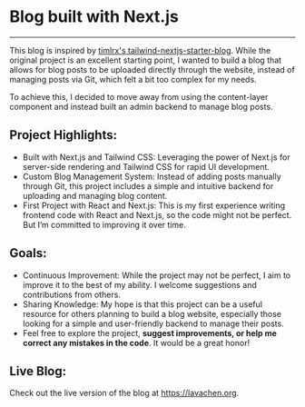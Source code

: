 # Blog built with Next.js

---

This blog is inspired by [timlrx's tailwind-nextjs-starter-blog](https://github.com/timlrx/tailwind-nextjs-starter-blog). While the original project is an excellent starting point, I wanted to build a blog that allows for blog posts to be uploaded directly through the website, instead of managing posts via Git, which felt a bit too complex for my needs.

To achieve this, I decided to move away from using the content-layer component and instead built an admin backend to manage blog posts.

## Project Highlights:
- Built with Next.js and Tailwind CSS: Leveraging the power of Next.js for server-side rendering and Tailwind CSS for rapid UI development.
- Custom Blog Management System: Instead of adding posts manually through Git, this project includes a simple and intuitive backend for uploading and managing blog content.
- First Project with React and Next.js: This is my first experience writing frontend code with React and Next.js, so the code might not be perfect. But I’m committed to improving it over time.
## Goals:
- Continuous Improvement: While the project may not be perfect, I aim to improve it to the best of my ability. I welcome suggestions and contributions from others.
- Sharing Knowledge: My hope is that this project can be a useful resource for others planning to build a blog website, especially those looking for a simple and user-friendly backend to manage their posts.
- Feel free to explore the project, **suggest improvements, or help me correct any mistakes in the code**. It would be a great honor!

## Live Blog:
Check out the live version of the blog at https://lavachen.org.
